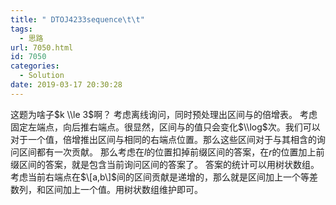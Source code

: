 ```yaml
---
title: " DTOJ4233sequence\t\t"
tags:
  - 思路
url: 7050.html
id: 7050
categories:
  - Solution
date: 2019-03-17 20:30:28
---
```


这题为啥子$k \\le 3$啊？ 考虑离线询问，同时预处理出区间与的倍增表。 考虑固定左端点，向后推右端点。很显然，区间与的值只会变化$\\log$次。我们可以对于一个值，倍增推出区间与相同的右端点位置。那么这些区间对于与其相含的询问区间都有一次贡献。 那么考虑在$l$的位置扣掉前缀区间的答案，在$r$的位置加上前缀区间的答案，就是包含当前询问区间的答案了。 答案的统计可以用树状数组。考虑当前右端点在$\[a,b\]$间的区间贡献是递增的，那么就是区间加上一个等差数列，和区间加上一个值。用树状数组维护即可。